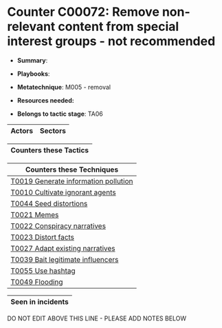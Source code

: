 # Counter C00072: Remove non-relevant content from special interest groups - not recommended

* **Summary**: 

* **Playbooks**: 

* **Metatechnique**: M005 - removal

* **Resources needed:** 

* **Belongs to tactic stage**: TA06


| Actors | Sectors |
| ------ | ------- |



| Counters these Tactics |
| ---------------------- |



| Counters these Techniques |
| ------------------------- |
| [T0019 Generate information pollution](../techniques/T0019.md) |
| [T0010 Cultivate ignorant agents](../techniques/T0010.md) |
| [T0044 Seed distortions](../techniques/T0044.md) |
| [T0021 Memes](../techniques/T0021.md) |
| [T0022 Conspiracy narratives](../techniques/T0022.md) |
| [T0023 Distort facts](../techniques/T0023.md) |
| [T0027 Adapt existing narratives](../techniques/T0027.md) |
| [T0039 Bait legitimate influencers](../techniques/T0039.md) |
| [T0055 Use hashtag](../techniques/T0055.md) |
| [T0049 Flooding](../techniques/T0049.md) |



| Seen in incidents |
| ----------------- |


DO NOT EDIT ABOVE THIS LINE - PLEASE ADD NOTES BELOW